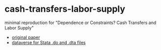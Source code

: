 # cash-transfers-labor-supply
minimal reproduction for "Dependence or Constraints? Cash Transfers and Labor Supply"

- [original paper](https://www.journals.uchicago.edu/doi/10.1086/714010)
- [dataverse for Stata .do and .dta files](https://dataverse.harvard.edu/dataset.xhtml?persistentId=doi:10.7910/DVN/VXFOFN)
